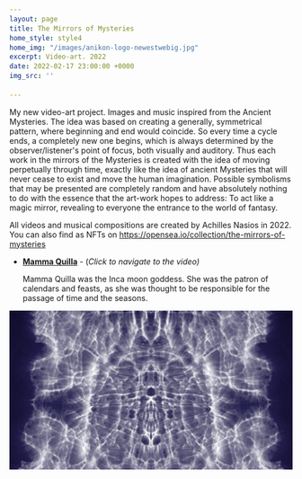 ```yaml
---
layout: page
title: The Mirrors of Mysteries
home_style: style4
home_img: "/images/anikon-logo-newestwebig.jpg"
excerpt: Video-art. 2022
date: 2022-02-17 23:00:00 +0000
img_src: ''

---
```

My new video-art project. Images and music inspired from the Ancient Mysteries. The idea was based on creating a generally, symmetrical pattern, where beginning and end would coincide. So every time a cycle ends, a completely new one begins, which is always determined by the observer/listener's point of focus, both visually and auditory. Thus each work in the mirrors of the Mysteries is created with the idea of moving perpetually through time, exactly like the idea of ancient Mysteries that will never cease to exist and move the human imagination. Possible symbolisms that may be presented are completely random and have absolutely nothing to do with the essence that the art-work hopes to address: To act like a magic mirror, revealing to everyone the entrance to the world of fantasy.

All videos and musical compositions are created by Achilles Nasios in 2022. You can also find as NFTs on https://opensea.io/collection/the-mirrors-of-mysteries

* <a href="https://opensea.io/assets/0x495f947276749ce646f68ac8c248420045cb7b5e/13433061814907304828495733336145460039256652925841842689972098314246612320257" target="blank"> **Mamma Quilla**</a>  - (_Click to navigate to the video)_

  Mamma Quilla was the Inca moon goddess. She was the patron of calendars and feasts, as she was thought to be responsible for the passage of time and the seasons.

![](/images/01-mama-quilla.jpg)